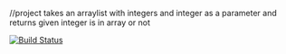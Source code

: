 //project takes an arraylist with integers and integer as a parameter and returns given integer is in array or not

[![Build Status](https://travis-ci.org/kemalulker/myDemoApp.svg?branch=master)](https://travis-ci.org/kemalulker/myDemoApp)